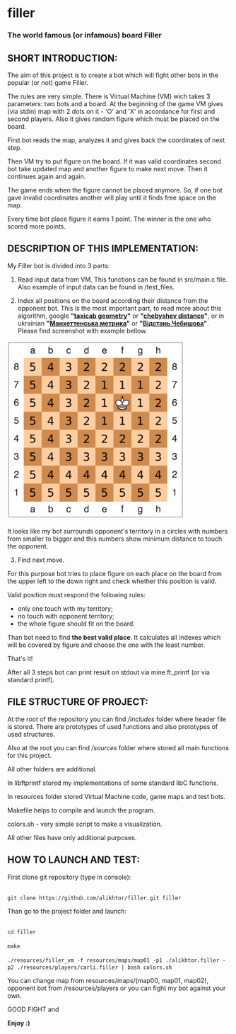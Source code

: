 # filler

### The world famous (or infamous) board Filler

## SHORT INTRODUCTION:

The aim of this project is to create a bot which will fight other bots in the popular (or not) game Filler.

The rules are very simple. There is Virtual Machine (VM) wich takes 3 parameters: two bots and a board.
At the beginning of the game VM gives (via stdin) map with 2 dots on it - 'O' and 'X' in accordance for first and second players.
Also it gives random figure which must be placed on the board.

First bot reads the map, analyzes it and gives back the coordinates of next step.

Then VM try to put figure on the board. If it was valid coordinates second bot take updated map and another figure to make next move.
Then it continues again and again.

The game ends when the figure cannot be placed anymore.
So, if one bot gave invalid coordinates another will play until it finds free space on the map.

Every time bot place figure it earns 1 point.
The winner is the one who scored more points.

## DESCRIPTION OF THIS IMPLEMENTATION:

My Filler bot is divided into 3 parts:

1. Read input data from VM. This functions can be found in src/main.c file. Also example of input data can be found in /test_files.

2. Index all positions on the board according their distance from the opponent bot.
This is the most important part, to read more about this algorithm, google **"[taxicab geometry](https://en.wikipedia.org/wiki/Taxicab_geometry)"** or **"[chebyshev distance](https://en.wikipedia.org/wiki/Chebyshev_distance)"**, or in ukrainian **"[Манхеттенська метрика](https://uk.wikipedia.org/wiki/%D0%9C%D0%B0%D0%BD%D1%85%D0%B5%D1%82%D1%82%D0%B5%D0%BD%D1%81%D1%8C%D0%BA%D0%B0_%D0%BC%D0%B5%D1%82%D1%80%D0%B8%D0%BA%D0%B0)"** or **"[Відстань Чебишова](https://uk.wikipedia.org/wiki/%D0%92%D1%96%D0%B4%D1%81%D1%82%D0%B0%D0%BD%D1%8C_%D0%A7%D0%B5%D0%B1%D0%B8%D1%88%D0%BE%D0%B2%D0%B0)"**.
Please find screenshot with example bellow.

<img src="screenshots/pic1.png" width="400">

It looks like my bot surrounds opponent's territory in a circles with numbers from smaller to bigger and this numbers show minimum distance to touch the opponent.

3. Find next move.

For this purpose bot tries to place figure on each place on the board from the upper left to the down right and check whether this position is valid.

Valid position must respond the following rules:
  - only one touch with my territory;
  - no touch with opponent territory;
  - the whole figure should fit on the board.

Than bot need to find **the best valid place**. It calculates all indexes which will be covered by figure and choose the one with the least number.

That's it!

After all 3 steps bot can print result on stdout via mine ft_printf (or via standard printf).

## FILE STRUCTURE OF PROJECT:

At the root of the repository you can find */includes* folder where header file is stored.
There are prototypes of used functions and also prototypes of used structures.

Also at the root you can find */sources* folder where stored all main functions for this project.

All other folders are additional.

In libftprintf stored my implementations of some standard libC functions.

In resources folder stored Virtual Machine code, game maps and test bots.

Makefile helps to compile and launch the program.

colors.sh - very simple script to make a visualization.

All other files have only additional purposes.

## HOW TO LAUNCH AND TEST:

First clone git repository (type in console):
```

git clone https://github.com/alikhtor/filler.git filler

```

Than go to the project folder and launch:
```

cd filler

make

./resources/filler_vm -f resources/maps/map01 -p1 ./alikhtor.filler -p2 ./resources/players/carli.filler | bash colors.sh

```

You can change map from resources/maps/(map00, map01, map02), opponent bot from /resources/players or you can fight my bot against your own.

GOOD FIGHT and

**Enjoy :)**
